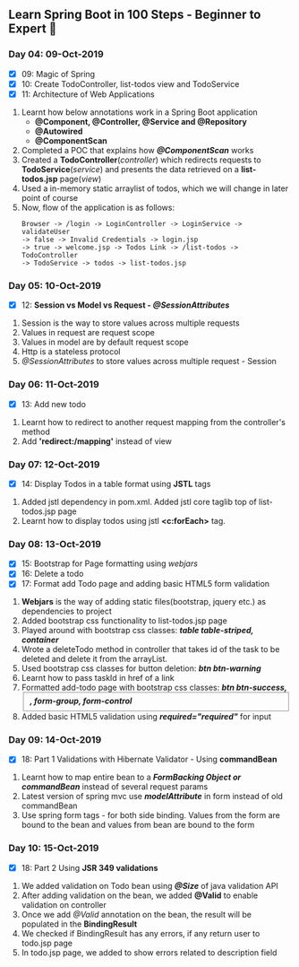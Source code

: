 ## Learn Spring Boot in 100 Steps - Beginner to Expert :rocket:

### Day 04: 09-Oct-2019
 
- [x] 09: Magic of Spring
- [x] 10: Create TodoController, list-todos view and TodoService
- [x] 11: Architecture of Web Applications
1. Learnt how below annotations work in a Spring Boot application
    - **@Component, @Controller, @Service and @Repository**
    - **@Autowired**
    - **@ComponentScan**
2. Completed a POC that explains how _**@ComponentScan**_ works
3. Created a **TodoController**(_controller_) which redirects requests to **TodoService**(_service_)
   and presents the data retrieved on a **list-todos.jsp** page(_view_)
4. Used a in-memory static arraylist of todos, which we will change in later point of course
5. Now, flow of the application is as follows:
    ```
    Browser -> /login -> LoginController -> LoginService -> validateUser
    -> false -> Invalid Credentials -> login.jsp
    -> true -> welcome.jsp -> Todos Link -> /list-todos -> TodoController
    -> TodoService -> todos -> list-todos.jsp
   ```

### Day 05: 10-Oct-2019
- [x] 12: **Session vs Model vs Request - _@SessionAttributes_**
1. Session is the way to store values across multiple requests
2. Values in request are request scope
3. Values in model are by default request scope
4. Http is a stateless protocol
5. _@SessionAttributes_ to store values across multiple request - Session

### Day 06: 11-Oct-2019
- [x] 13: Add new todo
1. Learnt how to redirect to another request mapping from the controller's method
2. Add **'redirect:/mapping'** instead of view

### Day 07: 12-Oct-2019
- [x] 14: Display Todos in a table format using **JSTL** tags
1. Added jstl dependency in pom.xml. Added jstl core taglib top of list-todos.jsp page
2. Learnt how to display todos using jstl **<c:forEach>** tag.

### Day 08: 13-Oct-2019
- [x] 15: Bootstrap for Page formatting using _webjars_
- [x] 16: Delete a todo
- [x] 17: Format add Todo page and adding basic HTML5 form validation
1. **Webjars** is the way of adding static files(bootstrap, jquery etc.) as dependencies to project
2. Added bootstrap css functionality to list-todos.jsp page
3. Played around with bootstrap css classes: _**table table-striped, container**_
4. Wrote a deleteTodo method in controller that takes id of the task to be deleted and delete
   it from the arrayList.
5. Used bootstrap css classes for button deletion: _**btn btn-warning**_
6. Learnt how to pass taskId in href of a link
7. Formatted add-todo page with bootstrap css classes: _**btn btn-success, <fieldset>, form-group, form-control**_
8. Added basic HTML5 validation using _**required="required"**_ for input

### Day 09: 14-Oct-2019
- [x] 18: Part 1 Validations with Hibernate Validator - Using **commandBean**
1. Learnt how to map entire bean to a _**FormBacking Object or commandBean**_ instead of several request params
2. Latest version of spring mvc use _**modelAttribute**_ in form instead of old commandBean
3. Use spring form tags - for both side binding. Values from the form are bound to the bean and
   values from bean are bound to the form
   
### Day 10: 15-Oct-2019
- [x] 18: Part 2 Using **JSR 349 validations**
1. We added validation on Todo bean using _**@Size**_ of java validation API
2. After adding validation on the bean, we added **@Valid** to enable validation on controller
3. Once we add _@Valid_ annotation on the bean, the result will be populated in the **BindingResult**
4. We checked if BindingResult has any errors, if any return user to todo.jsp page
5. In todo.jsp page, we added **<form-errors path=desc>** to show errors related to description field 

